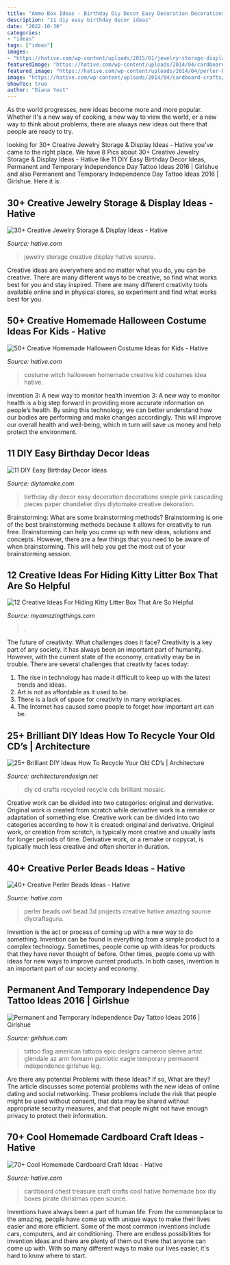 ```yaml
---
title: "Ammo Box Ideas - Birthday Diy Decor Easy Decoration Decorations Simple Pink Cascading Pieces Paper Chandelier Diys Diytomake Creative Dekoration"
description: "11 diy easy birthday decor ideas"
date: "2022-10-30"
categories:
- "ideas"
tags: ["ideas"]
images:
- "https://hative.com/wp-content/uploads/2015/01/jewelry-storage-display-ideas/20-jewelry-storage-display-ideas.jpg"
featuredImage: "https://hative.com/wp-content/uploads/2014/04/cardboard-crafts/1-cardboard-treasure-chest.jpg"
featured_image: "https://hative.com/wp-content/uploads/2014/04/perler-beads-ideas/31-owl-perler-beads.jpg"
image: "https://hative.com/wp-content/uploads/2014/04/cardboard-crafts/1-cardboard-treasure-chest.jpg"
ShowToc: true
author: "Diana Yost"
---
```



As the world progresses, new ideas become more and more popular. Whether it's a new way of cooking, a new way to view the world, or a new way to think about problems, there are always new ideas out there that people are ready to try.

	

		
looking for 30+ Creative Jewelry Storage &amp; Display Ideas - Hative you've came to the right place. We have 8 Pics about 30+ Creative Jewelry Storage &amp; Display Ideas - Hative like 11 DIY Easy Birthday Decor Ideas, Permanent and Temporary Independence Day Tattoo Ideas 2016 | Girlshue and also Permanent and Temporary Independence Day Tattoo Ideas 2016 | Girlshue. Here it is:
		
    
## 30+ Creative Jewelry Storage &amp; Display Ideas - Hative

<img loading=lazy src="https://hative.com/wp-content/uploads/2015/01/jewelry-storage-display-ideas/20-jewelry-storage-display-ideas.jpg" onerror="this.onerror=null;this.src='https://tse1.mm.bing.net/th?id=OIP.pADGwf9yBUzMI2G-0FArTQHaJ4&amp;pid=15.1';" alt="30+ Creative Jewelry Storage &amp; Display Ideas - Hative">

_Source: hative.com_

>jewelry storage creative display hative source. 

	

Creative ideas are everywhere and no matter what you do, you can be creative. There are many different ways to be creative, so find what works best for you and stay inspired. There are many different creativity tools available online and in physical stores, so experiment and find what works best for you.

    
## 50+ Creative Homemade Halloween Costume Ideas For Kids - Hative

<img loading=lazy src="https://hative.com/wp-content/uploads/2014/03/costumes-for-kids/17-witch-kid-costume-idea.jpg" onerror="this.onerror=null;this.src='https://tse4.mm.bing.net/th?id=OIP.yXlWKxDPCjtEfoJUtG1s9gHaM_&amp;pid=15.1';" alt="50+ Creative Homemade Halloween Costume Ideas for Kids - Hative">

_Source: hative.com_

>costume witch halloween homemade creative kid costumes idea hative. 

	

Invention 3: A new way to monitor health
Invention 3: A new way to monitor health is a big step forward in providing more accurate information on people’s health. By using this technology, we can better understand how our bodies are performing and make changes accordingly. This will improve our overall health and well-being, which in turn will save us money and help protect the environment.

    
## 11 DIY Easy Birthday Decor Ideas

<img loading=lazy src="https://www.diytomake.com/wp-content/uploads/2015/09/Cascading-Pink.jpg" onerror="this.onerror=null;this.src='https://tse1.mm.bing.net/th?id=OIP.ShIUAfxBwrBFdZP1GoBLVwHaLH&amp;pid=15.1';" alt="11 DIY Easy Birthday Decor Ideas">

_Source: diytomake.com_

>birthday diy decor easy decoration decorations simple pink cascading pieces paper chandelier diys diytomake creative dekoration. 

	

Brainstorming: What are some brainstorming methods?
Brainstorming is one of the best brainstorming methods because it allows for creativity to run free. Brainstorming can help you come up with new ideas, solutions and concepts. However, there are a few things that you need to be aware of when brainstorming. This will help you get the most out of your brainstorming session.

    
## 12 Creative Ideas For Hiding Kitty Litter Box That Are So Helpful

<img loading=lazy src="https://myamazingthings.com/wp-content/uploads/2017/06/kitty-box-13.jpg" onerror="this.onerror=null;this.src='https://tse2.mm.bing.net/th?id=OIP.Yvp7vOdR9V8EyfI-htxBQQHaJ4&amp;pid=15.1';" alt="12 Creative Ideas For Hiding Kitty Litter Box That Are So Helpful">

_Source: myamazingthings.com_

>. 

	

The future of creativity: What challenges does it face?
Creativity is a key part of any society. It has always been an important part of humanity. However, with the current state of the economy, creativity may be in trouble. There are several challenges that creativity faces today: 
1) The rise in technology has made it difficult to keep up with the latest trends and ideas. 
2) Art is not as affordable as it used to be. 
3) There is a lack of space for creativity in many workplaces. 
4) The Internet has caused some people to forget how important art can be.

    
## 25+ Brilliant DIY Ideas How To Recycle Your Old CD’s | Architecture

<img loading=lazy src="http://cdn.architecturendesign.net/wp-content/uploads/2014/12/AD-Recycled-DIY-Old-CD-Crafts-5.jpg" onerror="this.onerror=null;this.src='https://tse3.mm.bing.net/th?id=OIP.qaYaLOAhG-nNVBebR203hgHaLG&amp;pid=15.1';" alt="25+ Brilliant DIY Ideas How To Recycle Your Old CD’s | Architecture">

_Source: architecturendesign.net_

>diy cd crafts recycled recycle cds brilliant mosaic. 

	

Creative work can be divided into two categories: original and derivative. Original work is created from scratch while derivative work is a remake or adaptation of something else.
Creative work can be divided into two categories according to how it is created: original and derivative. Original work, or creation from scratch, is typically more creative and usually lasts for longer periods of time. Derivative work, or a remake or copycat, is typically much less creative and often shorter in duration.

    
## 40+ Creative Perler Beads Ideas - Hative

<img loading=lazy src="https://hative.com/wp-content/uploads/2014/04/perler-beads-ideas/31-owl-perler-beads.jpg" onerror="this.onerror=null;this.src='https://tse1.mm.bing.net/th?id=OIP.U3Mtwd-ryfCBJqXOcNyC7AHaJK&amp;pid=15.1';" alt="40+ Creative Perler Beads Ideas - Hative">

_Source: hative.com_

>perler beads owl bead 3d projects creative hative amazing source diycraftsguru. 

	

Invention is the act or process of coming up with a new way to do something. Invention can be found in everything from a simple product to a complex technology. Sometimes, people come up with ideas for products that they have never thought of before. Other times, people come up with ideas for new ways to improve current products. In both cases, invention is an important part of our society and economy.

    
## Permanent And Temporary Independence Day Tattoo Ideas 2016 | Girlshue

<img loading=lazy src="https://www.girlshue.com/wp-content/uploads/2016/07/unnamed-file-150.jpg" onerror="this.onerror=null;this.src='https://tse2.mm.bing.net/th?id=OIP.x5DH8kTbTLYG-0vbhs1kjAHaNJ&amp;pid=15.1';" alt="Permanent and Temporary Independence Day Tattoo Ideas 2016 | Girlshue">

_Source: girlshue.com_

>tattoo flag american tattoos epic designs cameron sleeve artist glendale az arm forearm patriotic eagle temporary permanent independence girlshue leg. 

	

Are there any potential Problems with these Ideas? If so, What are they?
The article discusses some potential problems with the new ideas of online dating and social networking. These problems include the risk that people might be used without consent, that data may be shared without appropriate security measures, and that people might not have enough privacy to protect their information.

    
## 70+ Cool Homemade Cardboard Craft Ideas - Hative

<img loading=lazy src="https://hative.com/wp-content/uploads/2014/04/cardboard-crafts/1-cardboard-treasure-chest.jpg" onerror="this.onerror=null;this.src='https://tse1.mm.bing.net/th?id=OIP.lZnKs_CCwscwC6OqG8SCRAHaEb&amp;pid=15.1';" alt="70+ Cool Homemade Cardboard Craft Ideas - Hative">

_Source: hative.com_

>cardboard chest treasure craft crafts cool hative homemade box diy boxes pirate christmas open source. 

	

Inventions have always been a part of human life. From the commonplace to the amazing, people have come up with unique ways to make their lives easier and more efficient. Some of the most common inventions include cars, computers, and air conditioning. There are endless possibilities for invention ideas and there are plenty of them out there that anyone can come up with. With so many different ways to make our lives easier, it's hard to know where to start.

